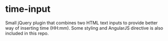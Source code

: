 # time-input

Small jQuery plugin that combines two HTML text inputs to provide better way of inserting time (HH:mm). Some styling and AngularJS directive is also included in this repo.
